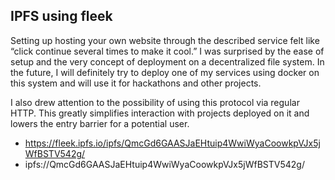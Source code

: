 ## IPFS using fleek

Setting up hosting your own website through the described service felt like “click continue several times to make it cool.” I was surprised by the ease of setup and the very concept of deployment on a decentralized file system. In the future, I will definitely try to deploy one of my services using docker on this system and will use it for hackathons and other projects.

I also drew attention to the possibility of using this protocol via regular HTTP. This greatly simplifies interaction with projects deployed on it and lowers the entry barrier for a potential user.


- https://fleek.ipfs.io/ipfs/QmcGd6GAASJaEHtuip4WwiWyaCoowkpVJx5jWfBSTV542g/
- ipfs://QmcGd6GAASJaEHtuip4WwiWyaCoowkpVJx5jWfBSTV542g/

